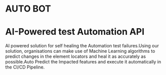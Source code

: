 # AUTO BOT
# AI-Powered test Automation API
AI powered solution for self healing the Automation test failures.Using our solution, organisations can make use of Machine Learning algorithms to predict changes in the element locators and heal it as accurately as possible.Auto Predict the Impacted features and execute it automatically in the CI/CD Pipeline.
